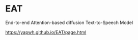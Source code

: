 # EAT
End-to-end Attention-based diffusion Text-to-Speech Model

https://yapwh.github.io/EAT/page.html
